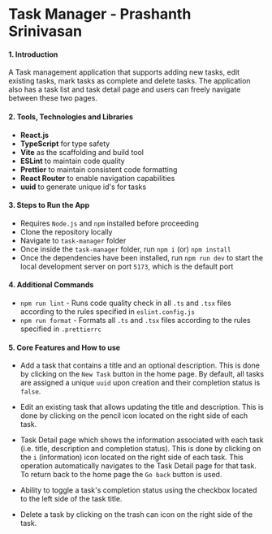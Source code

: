 # Task Manager - Prashanth Srinivasan

#### 1. Introduction

A Task management application that supports adding new tasks, edit existing tasks, mark tasks as complete and delete tasks. The application also has a task list and task detail page and users can freely navigate between these two pages.

#### 2. Tools, Technologies and Libraries

- **React.js**
- **TypeScript** for type safety
- **Vite** as the scaffolding and build tool
- **ESLint** to maintain code quality
- **Prettier** to maintain consistent code formatting
- **React Router** to enable navigation capabilities
- **uuid** to generate unique id's for tasks

#### 3. Steps to Run the App

- Requires `Node.js` and `npm` installed before proceeding
- Clone the repository locally
- Navigate to `task-manager` folder
- Once inside the `task-manager` folder, run `npm i` (or) `npm install`
- Once the dependencies have been installed, run `npm run dev` to start the local development server on port `5173`, which is the default port

#### 4. Additional Commands

- `npm run lint` - Runs code quality check in all `.ts` and `.tsx` files according to the rules specified in `eslint.config.js`
- `npm run format` - Formats all `.ts` and `.tsx` files according to the rules specified in `.prettierrc`

#### 5. Core Features and How to use

- Add a task that contains a title and an optional description. This is done by clicking on the `New Task` button in the home page. By default, all tasks are assigned a unique `uuid` upon creation and their completion status is `false`.

- Edit an existing task that allows updating the title and description. This is done by clicking on the pencil icon located on the right side of each task.

- Task Detail page which shows the information associated with each task (i.e. title, description and completion status). This is done by clicking on the `i` (information) icon located on the right side of each task. This operation automatically navigates to the Task Detail page for that task. To return back to the home page the `Go back` button is used.

- Ability to toggle a task's completion status using the checkbox located to the left side of the task title.
  
- Delete a task by clicking on the trash can icon on the right side of the task.
